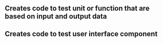 ## Creates code to test unit or function that are based on input and output data
## Creates code to test user interface component